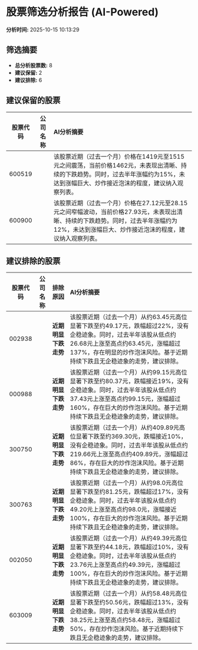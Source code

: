 # 股票筛选分析报告 (AI-Powered)

**分析时间:** 2025-10-15 10:13:29

## 筛选摘要

- **总分析股票数:** 8
- **建议保留:** 2
- **建议排除:** 6

## 建议保留的股票

| 股票代码 | 公司名称 | AI分析摘要 |
|:---:|:---:|:---|
| 600519 |  | 该股票近期（过去一个月）价格在1419元至1515元之间震荡，当前价格1462元，未表现出清晰、持续的下跌趋势。同时，过去半年涨幅约为15%，未达到涨幅巨大、炒作接近泡沫的程度，建议纳入观察列表。 |
| 600900 |  | 该股票近期（过去一个月）价格在27.12元至28.15元之间窄幅波动，当前价格27.93元，未表现出清晰、持续的下跌趋势。同时，过去半年涨幅约为12%，未达到涨幅巨大、炒作接近泡沫的程度，建议纳入观察列表。 |

## 建议排除的股票

| 股票代码 | 公司名称 | 排除原因 | AI分析摘要 |
|:---:|:---:|:---:|:---|
| 002938 |  | **近期明显下跌走势** | 该股票近期（过去一个月）从约63.45元高位显著下跌至约49.17元，跌幅超过22%，没有企稳迹象。同时，过去半年该股从低点约26.68元上涨至高点约63.45元，涨幅超过137%，存在明显的炒作泡沫风险。基于近期持续下跌且无企稳迹象的走势，建议排除。 |
| 000988 |  | **近期明显下跌走势** | 该股票近期（过去一个月）从约99.15元高位显著下跌至约80.37元，跌幅接近19%，没有企稳迹象。同时，过去半年该股从低点约37.43元上涨至高点约99.15元，涨幅超过160%，存在巨大的炒作泡沫风险。基于近期持续下跌且无企稳迹象的走势，建议排除。 |
| 300750 |  | **近期明显下跌走势** | 该股票近期（过去一个月）从约409.89元高位显著下跌至约369.30元，跌幅接近10%，没有企稳迹象。同时，过去半年该股从低点约219.66元上涨至高点约409.89元，涨幅超过86%，存在巨大的炒作泡沫风险。基于近期持续下跌且无企稳迹象的走势，建议排除。 |
| 300763 |  | **近期明显下跌走势** | 该股票近期（过去一个月）从约98.0元高位显著下跌至约81.25元，跌幅超过17%，没有企稳迹象。同时，过去半年该股从低点约49.20元上涨至高点约98.0元，涨幅接近100%，存在巨大的炒作泡沫风险。基于近期持续下跌且无企稳迹象的走势，建议排除。 |
| 002050 |  | **近期明显下跌走势** | 该股票近期（过去一个月）从约49.39元高位显著下跌至约44.18元，跌幅超过10%，没有企稳迹象。同时，过去半年该股从低点约23.76元上涨至高点约49.39元，涨幅超过100%，存在巨大的炒作泡沫风险。基于近期持续下跌且无企稳迹象的走势，建议排除。 |
| 603009 |  | **近期明显下跌走势** | 该股票近期（过去一个月）从约58.48元高位显著下跌至约50.56元，跌幅超过13%，没有企稳迹象。同时，过去半年该股从低点约38.25元上涨至高点约58.48元，涨幅超过50%，存在炒作泡沫风险。基于近期持续下跌且无企稳迹象的走势，建议排除。 |
